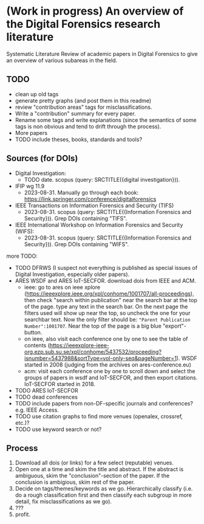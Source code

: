 # (Work in progress) An overview of the Digital Forensics research literature

Systematic Literature Review of academic papers in Digital Forensics to give
an overview of various subareas in the field.

## TODO

* clean up old tags
* generate pretty graphs (and post them in this readme)
* review "contribution areas" tags for misclassifications.
* Write a "contribution" summary for every paper.
* Rename some tags and write explanations (since the semantics of some tags
  is non obvious and tend to drift through the process).
* More papers
* TODO include theses, books, standards and tools?

## Sources (for DOIs)
* Digital Investigation:
    * TODO date. scopus (query: SRCTITLE({digital investigation})).
* IFIP wg 11.9
    * 2023-08-31. Manually go through each book: https://link.springer.com/conference/digitalforensics
* IEEE Transactions on Information Forensics and Security (TIFS)
    * 2023-08-31. scopus (query: SRCTITLE({Information Forensics and Security})). Grep DOIs containing "TIFS".
* IEEE International Workshop on Information Forensics and Security (WIFS):
    * 2023-08-31. scopus (query: SRCTITLE({Information Forensics and Security})). Grep DOIs containing "WIFS".


more TODO:
* TODO DFRWS (I suspect not everything is published as special issues of Digital Investigation, especially older papers).
* ARES WSDF and ARES IoT-SECFOR. download dois from IEEE and ACM.
    * ieee: go to ares on ieee xplore
      (https://ieeexplore.ieee.org/xpl/conhome/1001707/all-proceedings), then check "search within publication" near the search bar at the top of the page. type any text in the search bar. On the next page the filters used will show up near the top, so uncheck the one for your searchbar text. Now the only filter should be: `"Parent Publication Number":1001707`. Near the top of the page is a big blue "export"-button.
    * on ieee, also visit each conference one by one to see the table of contents (https://ieeexplore-ieee-org.ezp.sub.su.se/xpl/conhome/5437532/proceeding?isnumber=5437988&sortType=vol-only-seq&pageNumber=1). WSDF started in 2008 (judging from the archives on ares-conference.eu)
    * acm: visit each conference one by one to scroll down and select the groups of papers in wsdf and IoT-SECFOR, and then export citations. IoT-SECFOR started in 2018.
* TODO ARES IoT-SECFOR
* TODO dead conferences
* TODO include papers from non-DF-specific journals and conferences? e.g. IEEE Access.
* TODO use citation graphs to find more venues (openalex, crossref, etc.)?
* TODO use keyword search or not?

## Process
1. Download all dois (or links) for a few select (reputable) venues.
1. Open one at a time and skim the title and abstract. If the abstract is
   ambiguous, skim the "conclusion"-section of the paper. If the conclusion is ambigious, skim rest of the paper.
1. Decide on tags/themes/keywords as we go. Hierarchically classify (i.e. do a
   rough classification first and then classify each subgroup in more detail, fix misclassifications as we go).
1. ???
1. profit.


